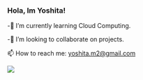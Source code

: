 ### Hola, Im Yoshita!



 -🌱 I’m currently learning Cloud Computing.
 
 -👯 I’m looking to collaborate on projects.

 📫 How to reach me: yoshita.m2@gmail.com

<img src="https://github-readme-stats.vercel.app/api?username=yoshiita&&show_icons=true&title_color=ffffff&icon_color=bb2acf&text_color=daf7dc&bg_color=151515">
